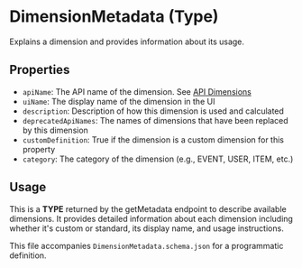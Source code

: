 # DimensionMetadata (Type)

Explains a dimension and provides information about its usage.

## Properties

- `apiName`: The API name of the dimension. See [API Dimensions](https://developers.google.com/analytics/devguides/reporting/data/v1/api-schema#dimensions)
- `uiName`: The display name of the dimension in the UI
- `description`: Description of how this dimension is used and calculated
- `deprecatedApiNames`: The names of dimensions that have been replaced by this dimension
- `customDefinition`: True if the dimension is a custom dimension for this property
- `category`: The category of the dimension (e.g., EVENT, USER, ITEM, etc.)

## Usage

This is a **TYPE** returned by the getMetadata endpoint to describe available dimensions. It provides detailed information about each dimension including whether it's custom or standard, its display name, and usage instructions.

This file accompanies `DimensionMetadata.schema.json` for a programmatic definition.
